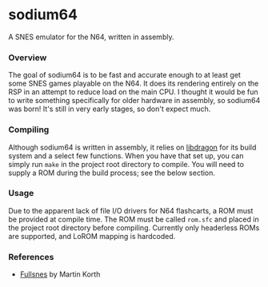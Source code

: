# sodium64
A SNES emulator for the N64, written in assembly.

### Overview
The goal of sodium64 is to be fast and accurate enough to at least get some SNES games playable on the N64. It does its rendering entirely on the RSP in an attempt to reduce load on the main CPU. I thought it would be fun to write something specifically for older hardware in assembly, so sodium64 was born! It's still in very early stages, so don't expect much.

### Compiling
Although sodium64 is written in assembly, it relies on [libdragon](https://github.com/DragonMinded/libdragon.git) for its build system and a select few functions. When you have that set up, you can simply run `make` in the project root directory to compile. You will need to supply a ROM during the build process; see the below section.

### Usage
Due to the apparent lack of file I/O drivers for N64 flashcarts, a ROM must be provided at compile time. The ROM must be called `rom.sfc` and placed in the project root directory before compiling. Currently only headerless ROMs are supported, and LoROM mapping is hardcoded.

### References
* [Fullsnes](https://problemkaputt.de/fullsnes.htm) by Martin Korth
